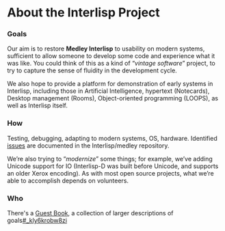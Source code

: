 # About the Interlisp Project

### Goals <a href="#goal" id="goal"></a>

Our aim is to restore **Medley Interlisp** to usability on modern systems, sufficient to allow someone to develop some code and experience what it was like. You could think of this as a kind of “_vintage software_” project, to try to capture the sense of fluidity in the development cycle.

We also hope to provide a platform for demonstration of early systems in Interlisp, including those in Artificial Intelligence, hypertext (Notecards), Desktop management (Rooms), Object-oriented programming (LOOPS), as well as Interlisp itself.

### How <a href="#how" id="how"></a>

Testing, debugging, adapting to modern systems, OS, hardware.  Identified [issues](https://github.com/interlisp/medley/issues) are documented in the Interlisp/medley repository.

We’re also trying to “_modernize_” some things; for example, we’ve adding Unicode support for IO (Interlisp-D was built before Unicode, and supports an older Xerox encoding). As with most open source projects, what we’re able to accomplish depends on volunteers.

### Who

There's a [Guest Book](about/guest-book.md), a collection of larger descriptions of goals[#\_kly6krobw8zi](about/news/2021-medley-interlisp-annual-report.md#\_kly6krobw8zi "mention")
